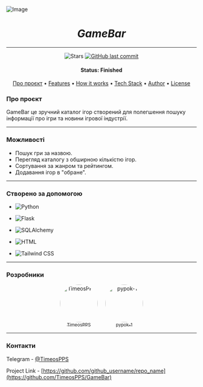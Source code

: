 

![Image](https://papik.pro/grafic/uploads/posts/2023-04/thumbs/1681572872_papik-pro-p-igrovoi-logotip-vektor-10.png)



<div align="center">

# *GameBar*

</div>

---

<p align="center">

  <img alt="Stars" src="https://img.shields.io/github/stars/TimeosPPS/GameBar?style=social">
  
  <a href="https://github.com/TimeosPPS/GameBar">
    <img alt="GitHub last commit" src="https://img.shields.io/github/last-commit/TimeosPPS/GameBar">
  </a>

<h4 align="center"> 
	 Status: Finished
</h4>

<p align="center">
 <a href="#Про проєкт">Про проєкт</a> •
 <a href="#features">Features</a> •
 <a href="#how-it-works">How it works</a> • 
 <a href="#tech-stack">Tech Stack</a> •  
 <a href="#author">Author</a> • 
 <a href="#user-content-license">License</a>
</p>

### Про проєкт


GameBar це зручний каталог ігор створений для полегшення пошуку інформації про ігри та новини ігрової індустрії.

---

### Можливості

* Пошук гри за назвою.
* Перегляд каталогу з обширною кількістю ігор.
* Сортування за жанром та рейтингом.
* Додавання ігор в "обране".

---
### Створено за допомогою
* ![Python](https://img.shields.io/badge/Python-3776AB?style=for-the-badge&logo=python&logoColor=white)

* ![Flask](https://img.shields.io/badge/Flask-000000?style=for-the-badge&logo=flask&logoColor=white)

* ![SQLAlchemy](https://img.shields.io/badge/SQLAlchemy-D71F00?style=for-the-badge&logo=sqlite&logoColor=white)

* ![HTML](https://img.shields.io/badge/HTML5-E34F26?style=for-the-badge&logo=html5&logoColor=white)

* ![Tailwind CSS](https://img.shields.io/badge/Tailwind%20CSS-38B2AC?style=for-the-badge&logo=tailwind-css&logoColor=white)

---
### Розробники
<div style="display: flex; justify-content: center; gap: 20px;">
  <a href="https://github.com/TimeosPPS" style="text-align: center;">
    <img src="https://avatars.githubusercontent.com/u/174043632?v=4" alt="TimeosPPS" style="border-radius: 50%; width: 100px; height: 100px;">
    <br>
    <sub>TimeosPPS</sub>
  </a>

  <a href="https://github.com/pypok-1" style="text-align: center;">
    <img src="https://avatars.githubusercontent.com/u/187442340?v=4" alt="pypok-1" style="border-radius: 50%; width: 100px; height: 100px;">
    <br>
    <sub>pypok-1</sub>
  </a>
</div>

---
### Контакти

Telegram - [@TimeosPPS](https://t.me//TimeosPPS)

Project Link - [https://github.com/github_username/repo_name](https://github.com/TimeosPPS/GameBar)
